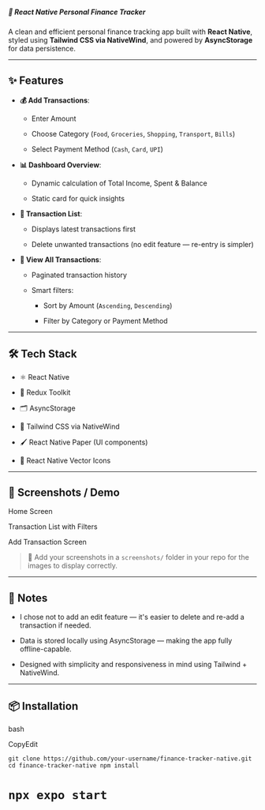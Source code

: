 ##### 💸 React Native Personal Finance Tracker

  

  

A clean and efficient personal finance tracking app built with **React Native**, styled using **Tailwind CSS via NativeWind**, and powered by **AsyncStorage** for data persistence.

* * *

✨ Features
----------

*   **💰 Add Transactions**:
    
    *   Enter Amount
        
    *   Choose Category (`Food`, `Groceries`, `Shopping`, `Transport`, `Bills`)
        
    *   Select Payment Method (`Cash`, `Card`, `UPI`)
        
*   **📊 Dashboard Overview**:
    
    *   Dynamic calculation of Total Income, Spent & Balance
        
    *   Static card for quick insights
        
*   **🧾 Transaction List**:
    
    *   Displays latest transactions first
        
    *   Delete unwanted transactions (no edit feature — re-entry is simpler)
        
*   **📂 View All Transactions**:
    
    *   Paginated transaction history
        
    *   Smart filters:
        
        *   Sort by Amount (`Ascending`, `Descending`)
            
        *   Filter by Category or Payment Method
            

* * *

🛠 Tech Stack
-------------

*   ⚛️ React Native
    
*   🧩 Redux Toolkit
    
*   🗂️ AsyncStorage
    
*   🎨 Tailwind CSS via NativeWind
    
*   🖌️ React Native Paper (UI components)
    
*   🧱 React Native Vector Icons
    

* * *

📸 Screenshots / Demo
---------------------

Home Screen

Transaction List with Filters

Add Transaction Screen

> 📂 Add your screenshots in a `screenshots/` folder in your repo for the images to display correctly.

* * *

📝 Notes
--------

*   I chose not to add an edit feature — it's easier to delete and re-add a transaction if needed.
    
*   Data is stored locally using AsyncStorage — making the app fully offline-capable.
    
*   Designed with simplicity and responsiveness in mind using Tailwind + NativeWind.
    

* * *

📦 Installation
---------------

bash

CopyEdit

`git clone https://github.com/your-username/finance-tracker-native.git
cd finance-tracker-native
npm install` 

`npx expo start`
================
